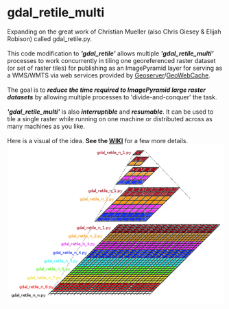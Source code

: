 # gdal_retile_multi
Expanding on the great work of Christian Mueller (also Chris Giesey & Elijah Robison) called gdal_retile.py.<br><br>
This code modification to **_'gdal_retile'_** allows multiple **_'gdal_retile_multi'_** processes to work concurrently in tiling one georeferenced raster dataset (or set of raster tiles) for publishing as an ImagePyramid layer for serving as a WMS/WMTS via web services provided by [Geoserver](http://geoserver.org/)/[GeoWebCache](https://www.geowebcache.org/).
<br><br>
The goal is to **_reduce the time required to ImagePyramid large raster datasets_** by allowing multiple processes to 'divide-and-conquer' the task.
<br><br>
**_'gdal_retile_multi'_** is also **_interruptible_** and **_resumable_**. It can be used to tile a single raster while running on one machine or distributed across as many machines as you like.
<br><br>
Here is a visual of the idea. **See the  [WIKI](https://github.com/cm0001/gdal_retile_multi/wiki/1-gdal_retile_multi-idea)** for a few more details.<br>
![gdal_retile_multi_n_n](https://github.com/cm0001/gdal_retile_multi/blob/master/blob/master/img/gdal_retile_multi_n_n.png)

